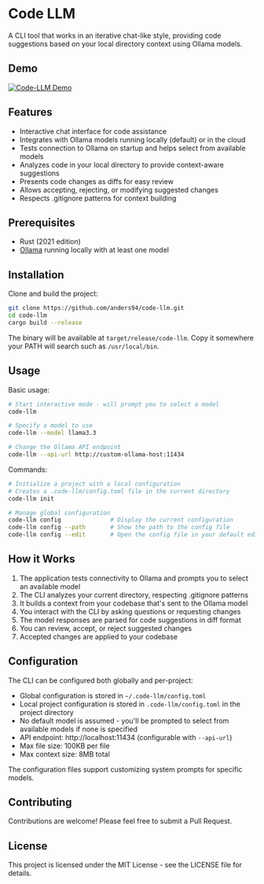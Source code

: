 # Code LLM

A CLI tool that works in an iterative chat-like style, providing code suggestions based on your local directory context using Ollama models.

## Demo
[![Code-LLM Demo](https://img.youtube.com/vi/JFCjAUYhlqU/0.jpg)](https://youtu.be/JFCjAUYhlqU)


## Features

- Interactive chat interface for code assistance
- Integrates with Ollama models running locally (default) or in the cloud
- Tests connection to Ollama on startup and helps select from available models
- Analyzes code in your local directory to provide context-aware suggestions
- Presents code changes as diffs for easy review
- Allows accepting, rejecting, or modifying suggested changes
- Respects .gitignore patterns for context building

## Prerequisites

- Rust (2021 edition)
- [Ollama](https://ollama.ai/) running locally with at least one model

## Installation

Clone and build the project:

```bash
git clone https://github.com/anders94/code-llm.git
cd code-llm
cargo build --release
```

The binary will be available at `target/release/code-llm`. Copy it somewhere your PATH will search such as `/usr/local/bin`.

## Usage

Basic usage:

```bash
# Start interactive mode - will prompt you to select a model
code-llm

# Specify a model to use
code-llm --model llama3.3

# Change the Ollama API endpoint
code-llm --api-url http://custom-ollama-host:11434
```

Commands:

```bash
# Initialize a project with a local configuration
# Creates a .code-llm/config.toml file in the current directory
code-llm init

# Manage global configuration
code-llm config              # Display the current configuration
code-llm config --path       # Show the path to the config file
code-llm config --edit       # Open the config file in your default editor
```

## How it Works

1. The application tests connectivity to Ollama and prompts you to select an available model
2. The CLI analyzes your current directory, respecting .gitignore patterns
3. It builds a context from your codebase that's sent to the Ollama model
4. You interact with the CLI by asking questions or requesting changes
5. The model responses are parsed for code suggestions in diff format
6. You can review, accept, or reject suggested changes
7. Accepted changes are applied to your codebase

## Configuration

The CLI can be configured both globally and per-project:

- Global configuration is stored in `~/.code-llm/config.toml`
- Local project configuration is stored in `.code-llm/config.toml` in the project directory
- No default model is assumed - you'll be prompted to select from available models if none is specified
- API endpoint: http://localhost:11434 (configurable with `--api-url`)
- Max file size: 100KB per file
- Max context size: 8MB total

The configuration files support customizing system prompts for specific models.

## Contributing

Contributions are welcome! Please feel free to submit a Pull Request.

## License

This project is licensed under the MIT License - see the LICENSE file for details.
